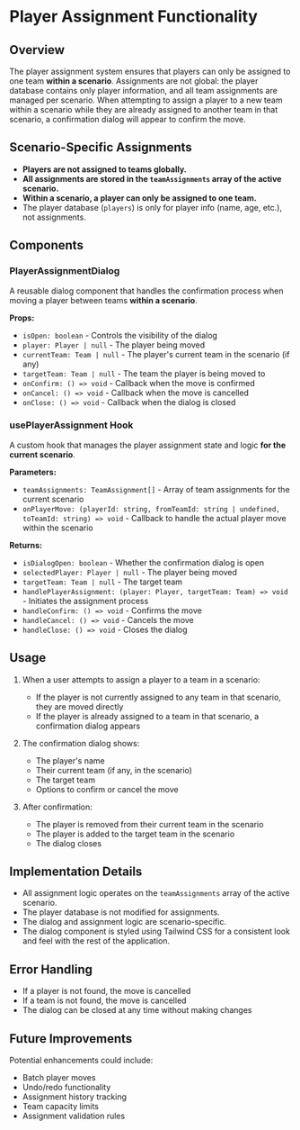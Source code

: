 # Player Assignment Functionality

## Overview
The player assignment system ensures that players can only be assigned to one team **within a scenario**. Assignments are not global: the player database contains only player information, and all team assignments are managed per scenario. When attempting to assign a player to a new team within a scenario while they are already assigned to another team in that scenario, a confirmation dialog will appear to confirm the move.

## Scenario-Specific Assignments
- **Players are not assigned to teams globally.**
- **All assignments are stored in the `teamAssignments` array of the active scenario.**
- **Within a scenario, a player can only be assigned to one team.**
- The player database (`players`) is only for player info (name, age, etc.), not assignments.

## Components

### PlayerAssignmentDialog
A reusable dialog component that handles the confirmation process when moving a player between teams **within a scenario**.

**Props:**
- `isOpen: boolean` - Controls the visibility of the dialog
- `player: Player | null` - The player being moved
- `currentTeam: Team | null` - The player's current team in the scenario (if any)
- `targetTeam: Team | null` - The team the player is being moved to
- `onConfirm: () => void` - Callback when the move is confirmed
- `onCancel: () => void` - Callback when the move is cancelled
- `onClose: () => void` - Callback when the dialog is closed

### usePlayerAssignment Hook
A custom hook that manages the player assignment state and logic **for the current scenario**.

**Parameters:**
- `teamAssignments: TeamAssignment[]` - Array of team assignments for the current scenario
- `onPlayerMove: (playerId: string, fromTeamId: string | undefined, toTeamId: string) => void` - Callback to handle the actual player move within the scenario

**Returns:**
- `isDialogOpen: boolean` - Whether the confirmation dialog is open
- `selectedPlayer: Player | null` - The player being moved
- `targetTeam: Team | null` - The target team
- `handlePlayerAssignment: (player: Player, targetTeam: Team) => void` - Initiates the assignment process
- `handleConfirm: () => void` - Confirms the move
- `handleCancel: () => void` - Cancels the move
- `handleClose: () => void` - Closes the dialog

## Usage

1. When a user attempts to assign a player to a team in a scenario:
   - If the player is not currently assigned to any team in that scenario, they are moved directly
   - If the player is already assigned to a team in that scenario, a confirmation dialog appears

2. The confirmation dialog shows:
   - The player's name
   - Their current team (if any, in the scenario)
   - The target team
   - Options to confirm or cancel the move

3. After confirmation:
   - The player is removed from their current team in the scenario
   - The player is added to the target team in the scenario
   - The dialog closes

## Implementation Details

- All assignment logic operates on the `teamAssignments` array of the active scenario.
- The player database is not modified for assignments.
- The dialog and assignment logic are scenario-specific.
- The dialog component is styled using Tailwind CSS for a consistent look and feel with the rest of the application.

## Error Handling

- If a player is not found, the move is cancelled
- If a team is not found, the move is cancelled
- The dialog can be closed at any time without making changes

## Future Improvements

Potential enhancements could include:
- Batch player moves
- Undo/redo functionality
- Assignment history tracking
- Team capacity limits
- Assignment validation rules 